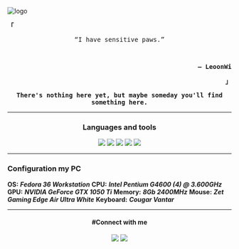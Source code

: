 ![logo](https://i.imgur.com/KcXSRCu.png)

<p align="left"><strong><samp>「</samp></strong></p><p align="center">
    <samp>
      “I have sensitive paws.”
    </samp>
</p>
<br>
<p align="right"><strong><samp>― LeoonWi</samp></strong></p>
<p align="right"><strong><samp>」</samp></strong></p>

<p align="center"><strong><samp>There's nothing here yet, but maybe someday you'll find something here.</samp></strong></p><hr>

<div align="center">

<h3>Languages and tools</h3>

[![](https://img.shields.io/badge/-Fedora-blue?&style=flat&logo=fedora&logoColor=white)](https://getfedora.org/ru/workstation/download/) [![](https://img.shields.io/badge/-Visual%20Studio%20Code-blue?&style=flat&logo=visualstudiocode&logoColor=white)](https://code.visualstudio.com/) [![](https://img.shields.io/badge/-C++-blue?&style=flat&logo=cplusplus&logoColor=white)](https://ru.wikipedia.org/wiki/C%2B%2B) ![](https://img.shields.io/badge/-HTML-blue?&style=flat&logo=html5&logoColor=white) ![](https://img.shields.io/badge/-CSS-blue?&style=flat&logo=css3&logoColor=white)
</div>

<hr>

<h3>Configuration my PC</h3>

__OS:__ ___Fedora 36 Workstation___
__CPU:__ ___Intel Pentium G4600 (4) @ 3.600GHz___
__GPU:__ ___NVIDIA GeForce GTX 1050 Ti___
__Memory:__ ___8Gb 2400MHz___
__Mouse:__ ___Zet Gaming Edge Air Ultra White___
__Keyboard:__ ___Cougar Vantar___
<hr>

<div align="center">

<h4>#Connect with me</h4>

[![](https://img.shields.io/badge/-ВКонтакте-blue?&style=flat&logo=vk&logoColor=white)](https://vk.com/leoonnnwi) [![](https://img.shields.io/badge/-Telegram-blue?&style=flat&logo=telegram&logoColor=white)](https://t.me/LeoonWi)
</div>
